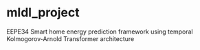 # mldl_project
EEPE34 Smart home energy prediction framework using temporal Kolmogorov-Arnold Transformer architecture
